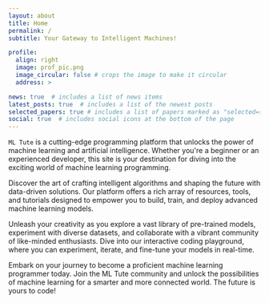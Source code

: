 ```yaml
---
layout: about
title: Home
permalink: /
subtitle: Your Gateway to Intelligent Machines!

profile:
  align: right
  image: prof_pic.png
  image_circular: false # crops the image to make it circular
  address: >

news: true  # includes a list of news items
latest_posts: true  # includes a list of the newest posts
selected_papers: true # includes a list of papers marked as "selected={true}"
social: true  # includes social icons at the bottom of the page
---
```


`ML Tute` is a cutting-edge programming platform that unlocks the power of machine learning and artificial intelligence. Whether you're a beginner or an experienced developer, this site is your destination for diving into the exciting world of machine learning programming.

Discover the art of crafting intelligent algorithms and shaping the future with data-driven solutions. Our platform offers a rich array of resources, tools, and tutorials designed to empower you to build, train, and deploy advanced machine learning models.

Unleash your creativity as you explore a vast library of pre-trained models, experiment with diverse datasets, and collaborate with a vibrant community of like-minded enthusiasts. Dive into our interactive coding playground, where you can experiment, iterate, and fine-tune your models in real-time.

Embark on your journey to become a proficient machine learning programmer today. Join the ML Tute community and unlock the possibilities of machine learning for a smarter and more connected world. The future is yours to code!
